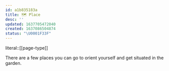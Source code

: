 ```yaml
---
id: a1b835183a
title: 🗺 Place
desc: ''
updated: 1637705472040
created: 1637086504874
status: "\U0001F33F"
---
```


literal::[[page-type]]


There are a few places you can go to orient yourself and get situated in the garden.
